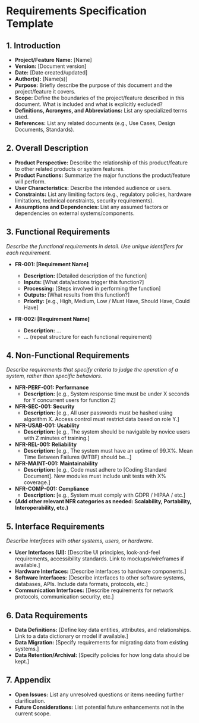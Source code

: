# Requirements Specification Template

## 1. Introduction

*   **Project/Feature Name:** [Name]
*   **Version:** [Document version]
*   **Date:** [Date created/updated]
*   **Author(s):** [Name(s)]
*   **Purpose:** Briefly describe the purpose of this document and the project/feature it covers.
*   **Scope:** Define the boundaries of the project/feature described in this document. What is included and what is explicitly excluded?
*   **Definitions, Acronyms, and Abbreviations:** List any specialized terms used.
*   **References:** List any related documents (e.g., Use Cases, Design Documents, Standards).

## 2. Overall Description

*   **Product Perspective:** Describe the relationship of this product/feature to other related products or system features.
*   **Product Functions:** Summarize the major functions the product/feature will perform.
*   **User Characteristics:** Describe the intended audience or users.
*   **Constraints:** List any limiting factors (e.g., regulatory policies, hardware limitations, technical constraints, security requirements).
*   **Assumptions and Dependencies:** List any assumed factors or dependencies on external systems/components.

## 3. Functional Requirements

*Describe the functional requirements in detail. Use unique identifiers for each requirement.*

*   **FR-001: [Requirement Name]**
    *   **Description:** [Detailed description of the function]
    *   **Inputs:** [What data/actions trigger this function?]
    *   **Processing:** [Steps involved in performing the function]
    *   **Outputs:** [What results from this function?]
    *   **Priority:** [e.g., High, Medium, Low / Must Have, Should Have, Could Have]

*   **FR-002: [Requirement Name]**
    *   **Description:** ...
    *   ... (repeat structure for each functional requirement)

## 4. Non-Functional Requirements

*Describe requirements that specify criteria to judge the operation of a system, rather than specific behaviors.*

*   **NFR-PERF-001: Performance**
    *   **Description:** [e.g., System response time must be under X seconds for Y concurrent users for function Z]
*   **NFR-SEC-001: Security**
    *   **Description:** [e.g., All user passwords must be hashed using algorithm X. Access control must restrict data based on role Y.]
*   **NFR-USAB-001: Usability**
    *   **Description:** [e.g., The system should be navigable by novice users with Z minutes of training.]
*   **NFR-REL-001: Reliability**
    *   **Description:** [e.g., The system must have an uptime of 99.X%. Mean Time Between Failures (MTBF) should be...]
*   **NFR-MAINT-001: Maintainability**
    *   **Description:** [e.g., Code must adhere to [Coding Standard Document]. New modules must include unit tests with X% coverage.]
*   **NFR-COMP-001: Compliance**
    *   **Description:** [e.g., System must comply with GDPR / HIPAA / etc.]
*   **(Add other relevant NFR categories as needed: Scalability, Portability, Interoperability, etc.)**

## 5. Interface Requirements

*Describe interfaces with other systems, users, or hardware.*

*   **User Interfaces (UI):** [Describe UI principles, look-and-feel requirements, accessibility standards. Link to mockups/wireframes if available.]
*   **Hardware Interfaces:** [Describe interfaces to hardware components.]
*   **Software Interfaces:** [Describe interfaces to other software systems, databases, APIs. Include data formats, protocols, etc.]
*   **Communication Interfaces:** [Describe requirements for network protocols, communication security, etc.]

## 6. Data Requirements

*   **Data Definitions:** [Define key data entities, attributes, and relationships. Link to a data dictionary or model if available.]
*   **Data Migration:** [Specify requirements for migrating data from existing systems.]
*   **Data Retention/Archival:** [Specify policies for how long data should be kept.]

## 7. Appendix

*   **Open Issues:** List any unresolved questions or items needing further clarification.
*   **Future Considerations:** List potential future enhancements not in the current scope. 